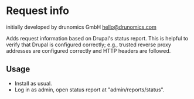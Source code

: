 # Request info
initially developed by drunomics GmbH <hello@drunomics.com>

Adds request information based on Drupal's status report. This is helpful to verify that Drupal is configured correctly;
e.g., trusted reverse proxy addresses are configured correctly and HTTP headers are followed.

## Usage

* Install as usual.
* Log in as admin, open status report at "admin/reports/status". 
